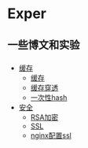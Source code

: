 # Exper
一些博文和实验
---
###
- [缓存](#)
  - [缓存](https://github.com/jimb55/Exper/blob/master/pierce/readme.md)
  - [缓存穿透](https://github.com/jimb55/Exper/blob/master/pierce/readme.md#%E7%BC%93%E5%AD%98%E7%A9%BF%E9%80%8F)
  - [一次性hash](https://github.com/jimb55/Exper/tree/master/hash)
- [安全](#)
  - [RSA加密](https://github.com/jimb55/Exper/tree/master/ssl#%E5%8A%A0%E5%AF%86)
  - [SSL](https://github.com/jimb55/Exper/tree/master/ssl#SSL)
  - [nginx配置ssl](https://github.com/jimb55/Exper/tree/master/ssl#nginx)
  
  
  
